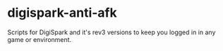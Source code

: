 # digispark-anti-afk
Scripts for DigiSpark and it's rev3 versions to keep you logged in in any game or environment. 
